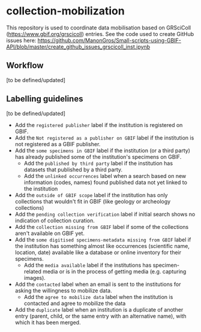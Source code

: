# collection-mobilization
This repository is used to coordinate data mobilisation based on GRSciColl (https://www.gbif.org/grscicoll) entries. See the code used to create GitHub issues here: https://github.com/ManonGros/Small-scripts-using-GBIF-API/blob/master/create_github_issues_grscicoll_inst.ipynb

## Workflow

[to be defined/updated]

## Labelling guidelines

[to be defined/updated]

* Add the `registered publisher` label if the institution is registered on GBIF.
* Add the `Not registered as a publisher on GBIF` label if the institution is not registered as a GBIF publisher.
* Add the `some specimens in GBIF` label if the institution (or a third party) has already published some of the institution's specimens on GBIF.
    * Add the `published by third party` label if the institution has datasets that published by a third party.
    * Add the `unlinked occurrences` label when a search based on new information (codes, names) found published data not yet linked to the institution
* Add the `outside of GBIF scope` label if the institution has only collections that wouldn't fit in GBIF (like geology or archeology collections)
* Add the `pending collection verification` label if initial search shows no indication of collection curation.
* Add the `collection missing from GBIF` label if some of the collections aren't available on GBIF yet.
* Add the `some digitised specimens-metadata missing from GBIF` label if the institution has something almost like occurrences (scientific name, location, date) available like a database or online inventory for their specimens.
    * Add the `media available` label if the institutions has specimen-related media or is in the process of getting media (e.g. capturing images).
* Add the `contacted` label when an email is sent to the institutions for asking the willingness to mobilize data.
    * Add the `agree to mobilize data` label when the institution is contacted and agree to mobilize the data
* Add the `duplicate` label when an institution is a duplicate of another entry (parent, child, or the same entry with an alternative name), with which it has been merged.
